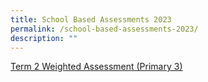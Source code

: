```yaml
---
title: School Based Assessments 2023
permalink: /school-based-assessments-2023/
description: ""
---
```

[Term 2 Weighted Assessment (Primary 3)](/files/letter%20to%20parents%20p3%202023%20_update.pdf) 